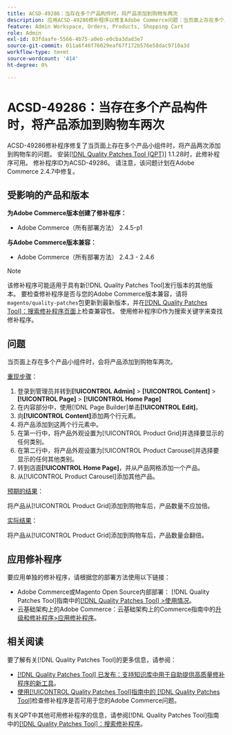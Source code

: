 ```yaml
---
title: ACSD-49286：当存在多个产品构件时，将产品添加到购物车两次
description: 应用ACSD-49286修补程序以修复Adobe Commerce问题：当页面上存在多个产品小组件时，产品会向购物车中添加两次。
feature: Admin Workspace, Orders, Products, Shopping Cart
role: Admin
exl-id: 03fdaafe-5566-4b75-a0eb-e0cba3dad3e7
source-git-commit: 011a6f46f76029eaf67f172b576e58dac9710a3d
workflow-type: tm+mt
source-wordcount: '414'
ht-degree: 0%

---
```


# ACSD-49286：当存在多个产品构件时，将产品添加到购物车两次

ACSD-49286修补程序修复了当页面上存在多个产品小组件时，将产品两次添加到购物车的问题。 安装[[!DNL Quality Patches Tool (QPT)]](https://experienceleague.adobe.com/en/docs/commerce-operations/tools/quality-patches-tool/quality-patches-tool-to-self-serve-quality-patches) 1.1.28时，此修补程序可用。 修补程序ID为ACSD-49286。 请注意，该问题计划在Adobe Commerce 2.4.7中修复。

## 受影响的产品和版本

**为Adobe Commerce版本创建了修补程序：**

* Adobe Commerce（所有部署方法） 2.4.5-p1

**与Adobe Commerce版本兼容：**

* Adobe Commerce（所有部署方法） 2.4.3 - 2.4.6

>[!NOTE]
>
>该修补程序可能适用于具有新[!DNL Quality Patches Tool]发行版本的其他版本。 要检查修补程序是否与您的Adobe Commerce版本兼容，请将`magento/quality-patches`包更新到最新版本，并在[[!DNL Quality Patches Tool]：搜索修补程序页面](https://experienceleague.adobe.com/tools/commerce-quality-patches/index.html)上检查兼容性。 使用修补程序ID作为搜索关键字来查找修补程序。

## 问题

当页面上存在多个产品小组件时，会将产品添加到购物车两次。

<u>重现步骤</u>：

1. 登录到管理员并转到&#x200B;**[!UICONTROL Admin]** > **[!UICONTROL Content]** > **[!UICONTROL Page]** > **[!UICONTROL Home Page]**
1. 在内容部分中，使用[!DNL Page Builder]单击&#x200B;**[!UICONTROL Edit]**。
1. 向&#x200B;**[!UICONTROL Content]**&#x200B;添加两个行元素。
1. 将产品添加到这两个行元素中。
1. 在第一行中，将产品外观设置为[!UICONTROL Product Grid]并选择要显示的任何类别。
1. 在第二行中，将产品外观设置为[!UICONTROL Product Carousel]并选择要显示的任何其他类别。
1. 转到店面&#x200B;**[!UICONTROL Home Page]**，并从产品网格添加一个产品。
1. 从[!UICONTROL Product Carousel]添加其他产品。

<u>预期的结果</u>：

将产品从[!UICONTROL Product Grid]添加到购物车后，产品数量不应加倍。

<u>实际结果</u>：

将产品从[!UICONTROL Product Grid]添加到购物车后，产品数量会翻倍。

## 应用修补程序

要应用单独的修补程序，请根据您的部署方法使用以下链接：

* Adobe Commerce或Magento Open Source内部部署： [!DNL Quality Patches Tool]指南中的[[!DNL Quality Patches Tool] >使用情况](/help/tools/quality-patches-tool/usage.md)。
* 云基础架构上的Adobe Commerce：云基础架构上的Commerce指南中的[升级和修补程序>应用修补程序](https://experienceleague.adobe.com/docs/commerce-cloud-service/user-guide/develop/upgrade/apply-patches.html)。 

## 相关阅读

要了解有关[!DNL Quality Patches Tool]的更多信息，请参阅：

* [[!DNL Quality Patches Tool] 已发布：支持知识库中用于自助提供高质量修补程序的新工具](https://experienceleague.adobe.com/en/docs/commerce-operations/tools/quality-patches-tool/quality-patches-tool-to-self-serve-quality-patches)。
* [使用[!UICONTROL Quality Patches Tool]指南中的 [!DNL Quality Patches Tool]](/help/tools/quality-patches-tool/patches-available-in-qpt/check-patch-for-magento-issue-with-magento-quality-patches.md)检查修补程序是否可用于您的Adobe Commerce问题。


有关QPT中其他可用修补程序的信息，请参阅[!DNL Quality Patches Tool]指南中的[[!DNL Quality Patches Tool]：搜索修补程序](https://experienceleague.adobe.com/tools/commerce-quality-patches/index.html)。
